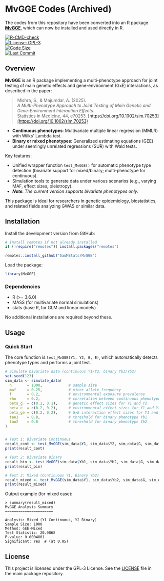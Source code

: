 # MvGGE Codes (Archived)

The codes from this repository have been converted into an R package **[MvGGE](https://github.com/SauMStats/MvGGE)**, which can now be installed and used directly in R.

[![R-CMD-check](https://github.com/SauMStats/MvGGE/workflows/R-CMD-check/badge.svg)](https://github.com/SauMStats/MvGGE/actions)  
[![License: GPL-3](https://img.shields.io/badge/License-GPLv3-blue.svg)](https://www.gnu.org/licenses/gpl-3.0)  
[![Code Size](https://img.shields.io/github/languages/code-size/SauMStats/MvGGE)](https://github.com/SauMStats/MvGGE)  
[![Last Commit](https://img.shields.io/github/last-commit/SauMStats/MvGGE)](https://github.com/SauMStats/MvGGE/commits/main)

## Overview

**MvGGE** is an R package implementing a multi-phenotype approach for joint testing of main genetic effects and gene-environment (GxE) interactions, as described in the paper:

> Mishra, S., & Majumdar, A. (2025).  
> *A Multi-Phenotype Approach to Joint Testing of Main Genetic and Gene-Environment Interaction Effects*.  
> Statistics in Medicine, 44, e70253. [https://doi.org/10.1002/sim.70253](https://doi.org/10.1002/sim.70253)

- **Continuous phenotypes**: Multivariate multiple linear regression (MMLR) with Wilks' Lambda test.
- **Binary or mixed phenotypes**: Generalized estimating equations (GEE) under seemingly unrelated regressions (SUR) with Wald tests.

Key features:
- Unified wrapper function `test_MvGGE()` for automatic phenotype type detection (bivariate support for mixed/binary; multi-phenotype for continuous).
- Simulation tools to generate data under various scenarios (e.g., varying MAF, effect sizes, pleiotropy).
- **_Note_**: _The current version supports bivariate phenotypes only._

This package is ideal for researchers in genetic epidemiology, biostatistics, and related fields analyzing GWAS or similar data.

## Installation

Install the development version from GitHub:

```r
# Install remotes if not already installed
if (!require("remotes")) install.packages("remotes")

remotes::install_github("SauMStats/MvGGE")
```

Load the package:

```r
library(MvGGE)
```

### Dependencies
- R (>= 3.6.0)
- MASS (for multivariate normal simulations)
- stats (base R, for GLM and linear models)

No additional installations are required beyond these.

## Usage

### Quick Start
The core function is `test_MvGGE(Y1, Y2, G, E)`, which automatically detects phenotype types and performs a joint test. 

```r
# Simulate bivariate data (continuous Y1/Y2, binary Yb1/Yb2)
set.seed(123)
sim_data <- simulate_data(
  n       = 1000,            # sample size
  maf     = 0.25,            # minor allele frequency
  f       = 0.2,             # environmental exposure prevalence
  rho     = 0.2,             # correlation between continuous phenotypes (Y1, Y2)
  beta_g  = c(0.1, 0.1),     # genetic effect sizes for Y1 and Y2
  beta_e  = c(0.2, 0.2),     # environmental effect sizes for Y1 and Y2
  beta_ge = c(0.2, 0.2),     # G×E interaction effect sizes for Y1 and Y2
  tau1    = 0.8,             # threshold for binary phenotype Yb1
  tau2    = 0.8              # threshold for binary phenotype Yb2
)


# Test 1: Bivariate Continuous
result_cont <- test_MvGGE(sim_data$Y1, sim_data$Y2, sim_data$G, sim_data$E)
print(result_cont)

# Test 2: Bivariate Binary
result_bin <- test_MvGGE(sim_data$Yb1, sim_data$Yb2, sim_data$G, sim_data$E)
print(result_bin)

# Test 3: Mixed (Continuous Y1, Binary Yb2)
result_mixed <- test_MvGGE(sim_data$Y1, sim_data$Yb2, sim_data$G, sim_data$E)
print(result_mixed)
```

Output example (for mixed case):
```
> summary(result_mixed)
MvGGE Analysis Summary
======================

Analysis: Mixed (Y1 Continuous, Y2 Binary) 
Sample Size: 1000 
Method: GEE-Mixed 
Test Statistic: 20.0868 
P-value: 0.0004801
Significant: Yes  # (at 0.05)

```


## License
This project is licensed under the GPL-3 License. See the [LICENSE](https://github.com/SauMStats/MvGGE/blob/main/LICENSE) file in the main package repository.
